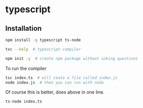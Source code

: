 # typescript

## Installation

```bash
npm install -g typescript ts-node

tsc --help  # typescript compiler
```

```bash
npm init -y  # create npm package without asking questions

```

To run the compiler

```bash
tsc index.ts  # will ceate a file called index.js
node index.js  # then you can run with node

```

Of course this is better, does above in one line.

```bash
ts-node index.ts

```
